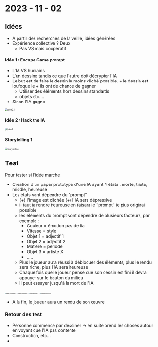 # 2023 - 11 - 02

## Idées

- A partir des recherches de la veille, idées générées
- Expérience collective ? Deux 
  - Pas VS mais coopératif

#### Idée 1 : Escape Game prompt

- L'IA VS humains
- L'un dessine tandis ce que l'autre doit décrypter l'IA
- Le but est de faire le dessin le moins cliché possible. + le dessin est loufoque le + ils ont de chance de gagner
  - Utiliser des éléments hors dessins standards
  - objets etc....
- Sinon l'IA gagne

<img src="C:\Users\leyla\Downloads\idee2.1.jpeg" alt="idee2.1" style="zoom:50%;" />



#### Idée 2 : Hack the IA



<img src="C:\Users\leyla\Downloads\idee2.jpeg" alt="idee2" style="zoom:50%;" />



#### Storytelling 1

<img src="C:\Users\leyla\Downloads\storytelling.jpeg" alt="storytelling" style="zoom:50%;" />



## Test

Pour tester si l'idée marche

- Création d'un paper prototype d'une IA ayant 4 états : morte, triste, middle, heureuse
- Les états vont dépendre du "prompt"
  - (+) l'image est clichée (+) l'IA sera dépressive
  - il faut la rendre heureuse en faisant le "prompt" le plus original possible
  - les éléments du prompt vont dépendre de plusieurs facteurs, par exemple : 
    - Couleur = émotion pas de lia
    - Vitesse = style
    - Objet 1 = adjectif 1
    - Objet 2 = adjectif 2
    - Matière = période
    - Objet 3 = artiste X
    - .....
  - Plus le joueur aura réussi à débloquer des éléments, plus le rendu sera riche, plus l'IA sera heureuse
  - Chaque fois que le joueur pense que son dessin est fini il devra appuyer sur le bouton du milieu
  - Il peut essayer jusqu'à la mort de l'IA

<img src="C:\Users\leyla\Downloads\paper-prototype1-4.jpeg" alt="paper-prototype1-4" style="zoom:25%;" />

<img src="C:\Users\leyla\Downloads\paper-prototype1.jpeg" alt="paper-prototype1" style="zoom:25%;" />

<img src="C:\Users\leyla\Downloads\paper-protype1-2.jpeg" alt="paper-protype1-2" style="zoom:25%;" />

<img src="C:\Users\leyla\Downloads\paper-prototype1-3.jpeg" alt="paper-prototype1-3" style="zoom:25%;" />



- A la fin, le joueur aura un rendu de son œuvre

### Retour des test

- Personne commence par dessiner -> en suite prend les choses autour en voyant que l'IA pas contente
- Construction, etc...
- 
